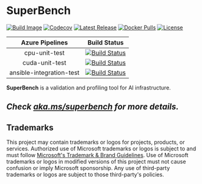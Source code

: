 # SuperBench

[![Build Image](https://github.com/microsoft/superbenchmark/workflows/Build%20Image/badge.svg)](https://github.com/microsoft/superbenchmark/actions/workflows/build-image.yml)
[![Codecov](https://codecov.io/gh/microsoft/superbenchmark/branch/main/graph/badge.svg?token=DDiDLW7pSd)](https://codecov.io/gh/microsoft/superbenchmark)
[![Latest Release](https://img.shields.io/github/release/microsoft/superbenchmark.svg)](https://github.com/microsoft/superbenchmark/releases/latest)
[![Docker Pulls](https://img.shields.io/docker/pulls/superbench/superbench.svg)](https://hub.docker.com/r/superbench/superbench/tags)
[![License](https://img.shields.io/github/license/microsoft/superbenchmark.svg)](LICENSE)

| Azure Pipelines | Build Status |
| :---: | :---: |
| cpu-unit-test | [![Build Status](https://dev.azure.com/msrasrg/SuperBenchmark/_apis/build/status/cpu-unit-test?branchName=main)](https://dev.azure.com/msrasrg/SuperBenchmark/_build/latest?definitionId=77&branchName=main) |
| cuda-unit-test | [![Build Status](https://dev.azure.com/msrasrg/SuperBenchmark/_apis/build/status/cuda-unit-test?branchName=main)](https://dev.azure.com/msrasrg/SuperBenchmark/_build/latest?definitionId=80&branchName=main) |
| ansible-integration-test | [![Build Status](https://dev.azure.com/msrasrg/SuperBenchmark/_apis/build/status/ansible-integration-test?branchName=main)](https://dev.azure.com/msrasrg/SuperBenchmark/_build/latest?definitionId=82&branchName=main) |

__SuperBench__ is a validation and profiling tool for AI infrastructure.

## _Check [aka.ms/superbench](https://aka.ms/superbench) for more details._

## Trademarks

This project may contain trademarks or logos for projects, products, or services. Authorized use of Microsoft
trademarks or logos is subject to and must follow
[Microsoft's Trademark & Brand Guidelines](https://www.microsoft.com/en-us/legal/intellectualproperty/trademarks/usage/general).
Use of Microsoft trademarks or logos in modified versions of this project must not cause confusion or imply Microsoft sponsorship.
Any use of third-party trademarks or logos are subject to those third-party's policies.
